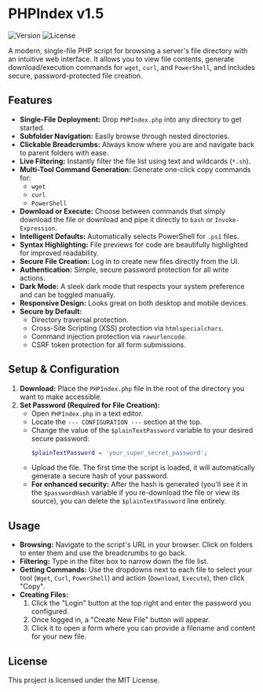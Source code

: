 # PHPIndex v1.5

![Version](https://img.shields.io/badge/version-1.5-blue)
![License](https://img.shields.io/badge/license-MIT-green)

A modern, single-file PHP script for browsing a server's file directory with an intuitive web interface. It allows you to view file contents, generate download/execution commands for `wget`, `curl`, and `PowerShell`, and includes secure, password-protected file creation.

## Features

- **Single-File Deployment:** Drop `PHPIndex.php` into any directory to get started.
- **Subfolder Navigation:** Easily browse through nested directories.
- **Clickable Breadcrumbs:** Always know where you are and navigate back to parent folders with ease.
- **Live Filtering:** Instantly filter the file list using text and wildcards (`*.sh`).
- **Multi-Tool Command Generation:** Generate one-click copy commands for:
    - `wget`
    - `curl`
    - `PowerShell`
- **Download or Execute:** Choose between commands that simply download the file or download and pipe it directly to `bash` or `Invoke-Expression`.
- **Intelligent Defaults:** Automatically selects PowerShell for `.ps1` files.
- **Syntax Highlighting:** File previews for code are beautifully highlighted for improved readability.
- **Secure File Creation:** Log in to create new files directly from the UI.
- **Authentication:** Simple, secure password protection for all write actions.
- **Dark Mode:** A sleek dark mode that respects your system preference and can be toggled manually.
- **Responsive Design:** Looks great on both desktop and mobile devices.
- **Secure by Default:**
    - Directory traversal protection.
    - Cross-Site Scripting (XSS) protection via `htmlspecialchars`.
    - Command injection protection via `rawurlencode`.
    - CSRF token protection for all form submissions.

## Setup & Configuration

1.  **Download:** Place the `PHPIndex.php` file in the root of the directory you want to make accessible.
2.  **Set Password (Required for File Creation):**
    - Open `PHPIndex.php` in a text editor.
    - Locate the `--- CONFIGURATION ---` section at the top.
    - Change the value of the `$plainTextPassword` variable to your desired secure password:
      ```php
      $plainTextPassword = 'your_super_secret_password'; 
      ```
    - Upload the file. The first time the script is loaded, it will automatically generate a secure hash of your password.
    - **For enhanced security:** After the hash is generated (you'll see it in the `$passwordHash` variable if you re-download the file or view its source), you can delete the `$plainTextPassword` line entirely.

## Usage

- **Browsing:** Navigate to the script's URL in your browser. Click on folders to enter them and use the breadcrumbs to go back.
- **Filtering:** Type in the filter box to narrow down the file list.
- **Getting Commands:** Use the dropdowns next to each file to select your tool (`Wget`, `Curl`, `PowerShell`) and action (`Download`, `Execute`), then click "Copy".
- **Creating Files:**
    1. Click the "Login" button at the top right and enter the password you configured.
    2. Once logged in, a "Create New File" button will appear.
    3. Click it to open a form where you can provide a filename and content for your new file.

## License

This project is licensed under the MIT License.
